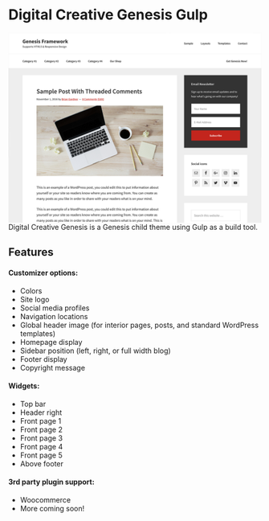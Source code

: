 Digital Creative Genesis Gulp
=======================

<img alt="Digital Creative Genesis" src="screenshot.png" style="float: right; margin-left: 10px;">

Digital Creative Genesis is a Genesis child theme using Gulp as a build tool.
<br>


## Features

#### Customizer options:
* Colors
* Site logo
* Social media profiles
* Navigation locations
* Global header image (for interior pages, posts, and standard WordPress templates)
* Homepage display
* Sidebar position (left, right, or full width blog)
* Footer display
* Copyright message

#### Widgets:
* Top bar
* Header right
* Front page 1
* Front page 2
* Front page 3
* Front page 4
* Front page 5
* Above footer

#### 3rd party plugin support:
* Woocommerce
* More coming soon!
